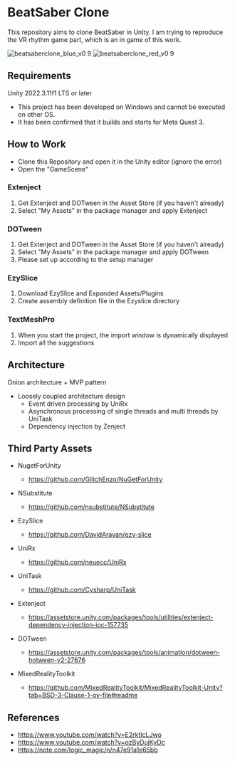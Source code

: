 # BeatSaber Clone

This repository aims to clone BeatSaber in Unity.
I am trying to reproduce the VR rhythm game part, which is an in game of this work.

![beatsaberclone_blue_v0 9](https://github.com/user-attachments/assets/82bd41f3-2b6d-4e3d-99ae-d7d6463a8264)
![beatsaberclone_red_v0 9](https://github.com/user-attachments/assets/ca2aa33c-b82b-4df5-91d8-0da59527dad1)

## Requirements

Unity 2022.3.11f1 LTS or later

- This project has been developed on Windows and cannot be executed on other OS.
- It has been confirmed that it builds and starts for Meta Quest 3.

## How to Work

- Clone this Repository and open it in the Unity editor (ignore the error)
- Open the "GameScene"

### Extenject

1. Get Extenject and DOTween in the Asset Store (if you haven't already)
2. Select "My Assets" in the package manager and apply Extenject

### DOTween

1. Get Extenject and DOTween in the Asset Store (if you haven't already)
2. Select "My Assets" in the package manager and apply DOTween
3. Please set up according to the setup manager

### EzySlice

1. Download EzySlice and Expanded Assets/Plugins
2. Create assembly definition file in the Ezyslice directory

### TextMeshPro

1. When you start the project, the import window is dynamically displayed
2. Import all the suggestions

## Architecture

Onion architecture + MVP pattern

- Loosely coupled architecture design
  - Event driven processing by UniRx
  - Asynchronous processing of single threads and multi threads by UniTask
  - Dependency injection by Zenject

## Third Party Assets

- NugetForUnity
  - <https://github.com/GlitchEnzo/NuGetForUnity>

- NSubstitute
  - <https://github.com/nsubstitute/NSubstitute>

- EzySlice
  - <https://github.com/DavidArayan/ezy-slice>

- UniRx
  - <https://github.com/neuecc/UniRx>

- UniTask
  - <https://github.com/Cysharp/UniTask>

- Extenject
  - <https://assetstore.unity.com/packages/tools/utilities/extenject-dependency-injection-ioc-157735>

- DOTween
  - <https://assetstore.unity.com/packages/tools/animation/dotween-hotween-v2-27676>

- MixedRealityToolkit
  - <https://github.com/MixedRealityToolkit/MixedRealityToolkit-Unity?tab=BSD-3-Clause-1-ov-file#readme>

## References

- <https://www.youtube.com/watch?v=E2rktIcLJwo>
- <https://www.youtube.com/watch?v=ozByDujKyDc>
- <https://note.com/logic_magic/n/n47e91a1e65bb>

